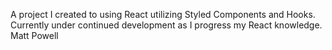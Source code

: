 A project I created to using React utilizing Styled Components and Hooks.
Currently under continued development as I progress my React knowledge.
Matt Powell
